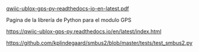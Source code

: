 [qwiic-ublox-gps-py-readthedocs-io-en-latest.pdf](https://github.com/Fernandezaginer/gps-dash/files/15436871/qwiic-ublox-gps-py-readthedocs-io-en-latest.pdf)

Pagina de la librería de Python para el modulo GPS 

https://qwiic-ublox-gps-py.readthedocs.io/en/latest/index.html


https://github.com/kplindegaard/smbus2/blob/master/tests/test_smbus2.py
